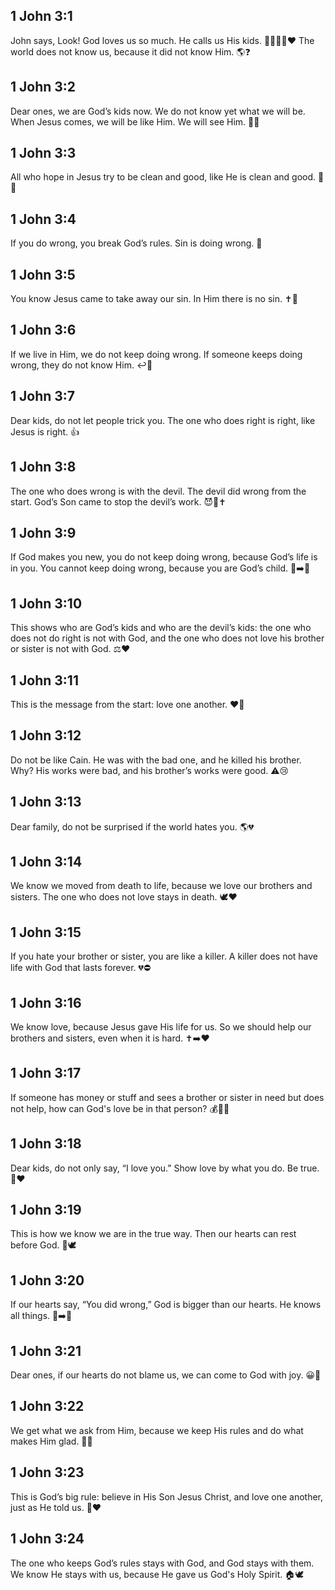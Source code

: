 ## 1 John 3:1
John says, Look! God loves us so much. He calls us His kids. 👨‍👩‍👧‍👦❤️ The world does not know us, because it did not know Him. 🌎❓
## 1 John 3:2
Dear ones, we are God’s kids now. We do not know yet what we will be. When Jesus comes, we will be like Him. We will see Him. 👀✨
## 1 John 3:3
All who hope in Jesus try to be clean and good, like He is clean and good. 🧼🙂
## 1 John 3:4
If you do wrong, you break God’s rules. Sin is doing wrong. 🚫
## 1 John 3:5
You know Jesus came to take away our sin. In Him there is no sin. ✝️🧼
## 1 John 3:6
If we live in Him, we do not keep doing wrong. If someone keeps doing wrong, they do not know Him. ↩️🚫
## 1 John 3:7
Dear kids, do not let people trick you. The one who does right is right, like Jesus is right. 👍
## 1 John 3:8
The one who does wrong is with the devil. The devil did wrong from the start. God’s Son came to stop the devil’s work. 😈🛑✝️
## 1 John 3:9
If God makes you new, you do not keep doing wrong, because God’s life is in you. You cannot keep doing wrong, because you are God’s child. 🌱➡️🙂
## 1 John 3:10
This shows who are God’s kids and who are the devil’s kids: the one who does not do right is not with God, and the one who does not love his brother or sister is not with God. ⚖️❤️
## 1 John 3:11
This is the message from the start: love one another. ❤️🤝
## 1 John 3:12
Do not be like Cain. He was with the bad one, and he killed his brother. Why? His works were bad, and his brother’s works were good. ⚠️😢
## 1 John 3:13
Dear family, do not be surprised if the world hates you. 🌎💔
## 1 John 3:14
We know we moved from death to life, because we love our brothers and sisters. The one who does not love stays in death. 🕊️❤️
## 1 John 3:15
If you hate your brother or sister, you are like a killer. A killer does not have life with God that lasts forever. 💔⛔
## 1 John 3:16
We know love, because Jesus gave His life for us. So we should help our brothers and sisters, even when it is hard. ✝️➡️❤️
## 1 John 3:17
If someone has money or stuff and sees a brother or sister in need but does not help, how can God's love be in that person? 💰👀🙅
## 1 John 3:18
Dear kids, do not only say, “I love you.” Show love by what you do. Be true. 👐❤️
## 1 John 3:19
This is how we know we are in the true way. Then our hearts can rest before God. 🧡🕊️
## 1 John 3:20
If our hearts say, “You did wrong,” God is bigger than our hearts. He knows all things. 💭➡️🙏
## 1 John 3:21
Dear ones, if our hearts do not blame us, we can come to God with joy. 😀🙏
## 1 John 3:22
We get what we ask from Him, because we keep His rules and do what makes Him glad. 📝🎁
## 1 John 3:23
This is God’s big rule: believe in His Son Jesus Christ, and love one another, just as He told us. 🙏❤️
## 1 John 3:24
The one who keeps God’s rules stays with God, and God stays with them. We know He stays with us, because He gave us God's Holy Spirit. 🏠🕊️
